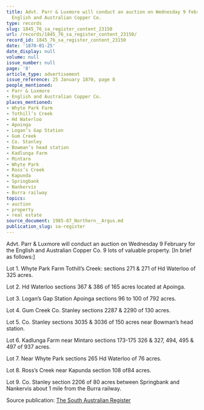 ```yaml
---
title: Advt. Parr & Luxmore will conduct an auction on Wednesday 9 February for the
  English and Australian Copper Co.
type: records
slug: 1845_76_sa_register_content_23150
url: /records/1845_76_sa_register_content_23150/
record_id: 1845_76_sa_register_content_23150
date: '1870-01-25'
date_display: null
volume: null
issue_number: null
page: '8'
article_type: advertisement
issue_reference: 25 January 1870, page 8
people_mentioned:
- Parr & Luxmore
- English and Australian Copper Co.
places_mentioned:
- Whyte Park Farm
- Tothill’s Creek
- Hd Waterloo
- Apoinga
- Logan’s Gap Station
- Gum Creek
- Co. Stanley
- Bowman’s head station
- Kadlunga Farm
- Mintaro
- Whyte Park
- Ross’s Creek
- Kapunda
- Springbank
- Nankervis
- Burra railway
topics:
- auction
- property
- real estate
source_document: 1985-87_Northern__Argus.md
publication_slug: sa-register
---
```


Advt.  Parr & Luxmore will conduct an auction on Wednesday 9 February for the English and Australian Copper Co. 9 lots of valuable property.  [In brief as follows:]

Lot 1.	Whyte Park Farm Tothill’s Creek: sections 271 & 271 of Hd Waterloo of 325 acres.

Lot 2.	Hd Waterloo sections 367 & 386 of 165 acres located at Apoinga.

Lot 3.	Logan’s Gap Station Apoinga sections 96 to 100 of 792 acres.

Lot 4.	Gum Creek  Co. Stanley sections 2287 & 2290 of 130 acres.

Lot 5.	Co. Stanley sections 3035 & 3036 of 150 acres near Bowman’s head station.

Lot 6.	Kadlunga Farm near Mintaro sections 173-175 326 & 327, 494, 495 & 497 of 937 acres.

Lot 7.	Near Whyte Park sections 265 Hd Waterloo of 76 acres.

Lot 8.	Ross’s Creek near Kapunda section 108 of84 acres.

Lot 9.	Co. Stanley section 2206 of 80 acres between Springbank and Nankervis about 1 mile from the Burra railway.

Source publication: [The South Australian Register](/publications/sa-register/)
